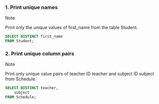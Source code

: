 ### 1. Print unique names
> [!NOTE]
> Print only the unique values of first_name from the table Student.
```sql
SELECT DISTINCT first_name
FROM Student;
```

### 2. Print unique column pairs
> [!NOTE]
> Print only unique value pairs of teacher ID teacher and subject ID subject from Schedule.
```sql
SELECT DISTINCT teacher,
	subject
FROM Schedule;
```